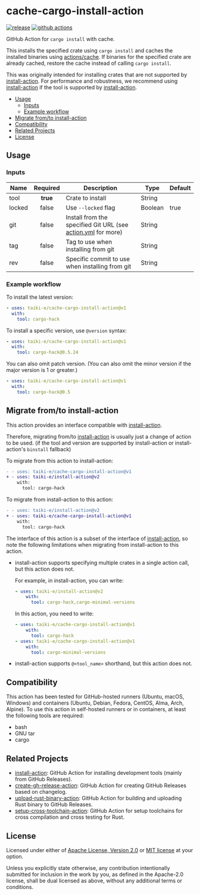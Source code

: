 # cache-cargo-install-action

[![release](https://img.shields.io/github/release/taiki-e/cache-cargo-install-action?style=flat-square&logo=github)](https://github.com/taiki-e/cache-cargo-install-action/releases/latest)
[![github actions](https://img.shields.io/github/actions/workflow/status/taiki-e/cache-cargo-install-action/ci.yml?branch=main&style=flat-square&logo=github)](https://github.com/taiki-e/cache-cargo-install-action/actions)

GitHub Action for `cargo install` with cache.

This installs the specified crate using `cargo install` and caches the installed binaries using [actions/cache].
If binaries for the specified crate are already cached, restore the cache instead of calling `cargo install`.

This was originally intended for installing crates that are not supported by [install-action].
For performance and robustness, we recommend using [install-action] if the tool is supported by [install-action].

- [Usage](#usage)
  - [Inputs](#inputs)
  - [Example workflow](#example-workflow)
- [Migrate from/to install-action](#migrate-fromto-install-action)
- [Compatibility](#compatibility)
- [Related Projects](#related-projects)
- [License](#license)

## Usage

### Inputs

| Name   | Required | Description                                                                | Type    | Default |
| ------ |:--------:| -------------------------------------------------------------------------- | ------- | ------- |
| tool   | **true** | Crate to install                                                           | String  |         |
| locked | false    | Use `--locked` flag                                                        | Boolean | true    |
| git    | false    | Install from the specified Git URL (see [action.yml](action.yml) for more) | String  |         |
| tag    | false    | Tag to use when installing from git                                        | String  |         |
| rev    | false    | Specific commit to use when installing from git                            | String  |         |

### Example workflow

To install the latest version:

```yaml
- uses: taiki-e/cache-cargo-install-action@v1
  with:
    tool: cargo-hack
```

To install a specific version, use `@version` syntax:

```yaml
- uses: taiki-e/cache-cargo-install-action@v1
  with:
    tool: cargo-hack@0.5.24
```

You can also omit patch version.
(You can also omit the minor version if the major version is 1 or greater.)

```yaml
- uses: taiki-e/cache-cargo-install-action@v1
  with:
    tool: cargo-hack@0.5
```

## Migrate from/to install-action

This action provides an interface compatible with [install-action].

Therefore, migrating from/to [install-action] is usually just a change of action to be used. (if the tool and version are supported by install-action or install-action's `binstall` fallback)

To migrate from this action to install-action:

```diff
- - uses: taiki-e/cache-cargo-install-action@v1
+ - uses: taiki-e/install-action@v2
    with:
      tool: cargo-hack
```

To migrate from install-action to this action:

```diff
- - uses: taiki-e/install-action@v2
+ - uses: taiki-e/cache-cargo-install-action@v1
    with:
      tool: cargo-hack
```

The interface of this action is a subset of the interface of [install-action], so note the following limitations when migrating from install-action to this action.

- install-action supports specifying multiple crates in a single action call, but this action does not.

  For example, in install-action, you can write:

  ```yaml
  - uses: taiki-e/install-action@v2
      with:
        tool: cargo-hack,cargo-minimal-versions
  ```

  In this action, you need to write:

  ```yaml
  - uses: taiki-e/cache-cargo-install-action@v1
      with:
        tool: cargo-hack
  - uses: taiki-e/cache-cargo-install-action@v1
      with:
        tool: cargo-minimal-versions
  ```

- install-action supports `@<tool_name>` shorthand, but this action does not.

## Compatibility

This action has been tested for GitHub-hosted runners (Ubuntu, macOS, Windows) and containers (Ubuntu, Debian, Fedora, CentOS, Alma, Arch, Alpine).
To use this action in self-hosted runners or in containers, at least the following tools are required:

- bash
- GNU tar
- cargo

## Related Projects

- [install-action]: GitHub Action for installing development tools (mainly from GitHub Releases).
- [create-gh-release-action]: GitHub Action for creating GitHub Releases based on changelog.
- [upload-rust-binary-action]: GitHub Action for building and uploading Rust binary to GitHub Releases.
- [setup-cross-toolchain-action]: GitHub Action for setup toolchains for cross compilation and cross testing for Rust.

[actions/cache]: https://github.com/actions/cache
[create-gh-release-action]: https://github.com/taiki-e/create-gh-release-action
[install-action]: https://github.com/taiki-e/install-action
[setup-cross-toolchain-action]: https://github.com/taiki-e/setup-cross-toolchain-action
[upload-rust-binary-action]: https://github.com/taiki-e/upload-rust-binary-action

## License

Licensed under either of [Apache License, Version 2.0](LICENSE-APACHE) or
[MIT license](LICENSE-MIT) at your option.

Unless you explicitly state otherwise, any contribution intentionally submitted
for inclusion in the work by you, as defined in the Apache-2.0 license, shall
be dual licensed as above, without any additional terms or conditions.
